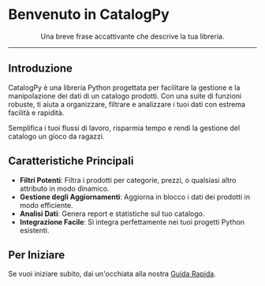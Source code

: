 # Benvenuto in CatalogPy

<div align="center">
  <p>Una breve frase accattivante che descrive la tua libreria.</p>
</div>

---

## Introduzione
CatalogPy è una libreria Python progettata per facilitare la gestione e la manipolazione dei dati di un catalogo prodotti. Con una suite di funzioni robuste, ti aiuta a organizzare, filtrare e analizzare i tuoi dati con estrema facilità e rapidità.

Semplifica i tuoi flussi di lavoro, risparmia tempo e rendi la gestione del catalogo un gioco da ragazzi.

## Caratteristiche Principali
* **Filtri Potenti**: Filtra i prodotti per categorie, prezzi, o qualsiasi altro attributo in modo dinamico.
* **Gestione degli Aggiornamenti**: Aggiorna in blocco i dati dei prodotti in modo efficiente.
* **Analisi Dati**: Genera report e statistiche sul tuo catalogo.
* **Integrazione Facile**: Si integra perfettamente nei tuoi progetti Python esistenti.

## Per Iniziare
Se vuoi iniziare subito, dai un'occhiata alla nostra [Guida Rapida](guida_rapida.md).
